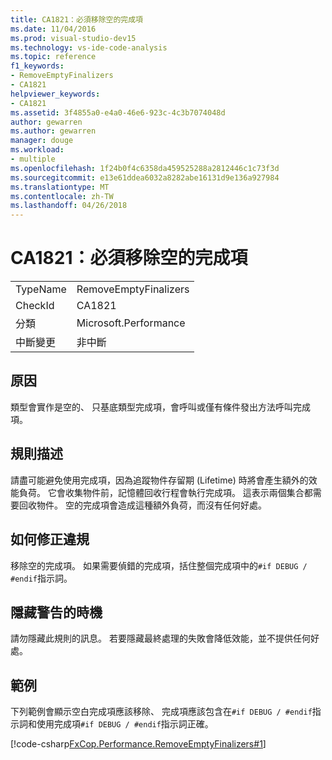 ```yaml
---
title: CA1821：必須移除空的完成項
ms.date: 11/04/2016
ms.prod: visual-studio-dev15
ms.technology: vs-ide-code-analysis
ms.topic: reference
f1_keywords:
- RemoveEmptyFinalizers
- CA1821
helpviewer_keywords:
- CA1821
ms.assetid: 3f4855a0-e4a0-46e6-923c-4c3b7074048d
author: gewarren
ms.author: gewarren
manager: douge
ms.workload:
- multiple
ms.openlocfilehash: 1f24b0f4c6358da459525288a2812446c1c73f3d
ms.sourcegitcommit: e13e61ddea6032a8282abe16131d9e136a927984
ms.translationtype: MT
ms.contentlocale: zh-TW
ms.lasthandoff: 04/26/2018
---
```

# <a name="ca1821-remove-empty-finalizers"></a>CA1821：必須移除空的完成項
|||
|-|-|
|TypeName|RemoveEmptyFinalizers|
|CheckId|CA1821|
|分類|Microsoft.Performance|
|中斷變更|非中斷|

## <a name="cause"></a>原因
 類型會實作是空的、 只基底類型完成項，會呼叫或僅有條件發出方法呼叫完成項。

## <a name="rule-description"></a>規則描述
 請盡可能避免使用完成項，因為追蹤物件存留期 (Lifetime) 時將會產生額外的效能負荷。 它會收集物件前，記憶體回收行程會執行完成項。 這表示兩個集合都需要回收物件。 空的完成項會造成這種額外負荷，而沒有任何好處。

## <a name="how-to-fix-violations"></a>如何修正違規
 移除空的完成項。 如果需要偵錯的完成項，括住整個完成項中的`#if DEBUG / #endif`指示詞。

## <a name="when-to-suppress-warnings"></a>隱藏警告的時機
 請勿隱藏此規則的訊息。 若要隱藏最終處理的失敗會降低效能，並不提供任何好處。

## <a name="example"></a>範例
 下列範例會顯示空白完成項應該移除、 完成項應該包含在`#if DEBUG / #endif`指示詞和使用完成項`#if DEBUG / #endif`指示詞正確。

 [!code-csharp[FxCop.Performance.RemoveEmptyFinalizers#1](../code-quality/codesnippet/CSharp/ca1821-remove-empty-finalizers_1.cs)]